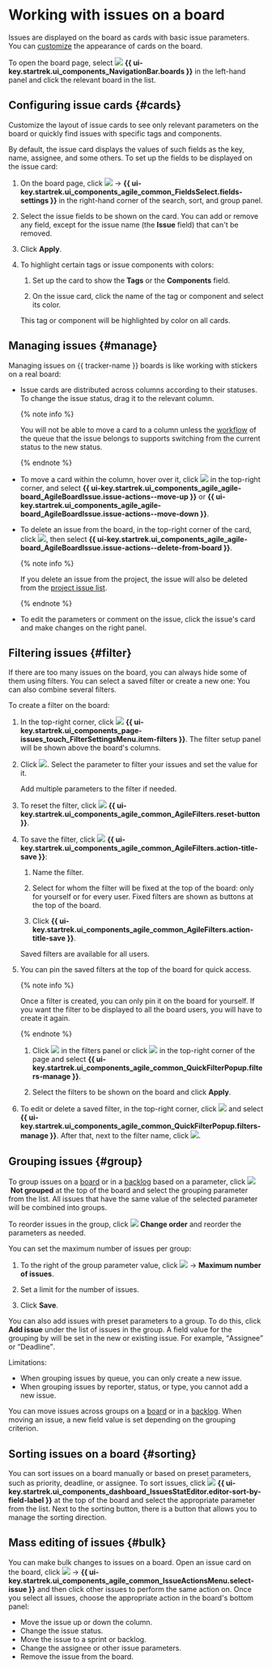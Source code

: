 # Working with issues on a board

Issues are displayed on the board as cards with basic issue parameters. You can [customize](#cards) the appearance of cards on the board.

To open the board page, select ![](../../_assets/tracker/svg/boards.svg)&nbsp;**{{ ui-key.startrek.ui_components_NavigationBar.boards }}** in the left-hand panel and click the relevant board in the list.

## Configuring issue cards {#cards}

Customize the layout of issue cards to see only relevant parameters on the board or quickly find issues with specific tags and components.

By default, the issue card displays the values of such fields as the key, name, assignee, and some others. To set up the fields to be displayed on the issue card:

1. On the board page, click ![](../../_assets/tracker/svg/actions.svg) → **{{ ui-key.startrek.ui_components_agile_common_FieldsSelect.fields-settings }}** in the right-hand corner of the search, sort, and group panel.

1. Select the issue fields to be shown on the card. You can add or remove any field, except for the issue name (the **Issue** field) that can't be removed.

1. Click **Apply**.

1. To highlight certain tags or issue components with colors:

   1. Set up the card to show the **Tags** or the **Components** field.

   2. On the issue card, click the name of the tag or component and select its color.

   This tag or component will be highlighted by color on all cards.

## Managing issues {#manage}

Managing issues on {{ tracker-name }} boards is like working with stickers on a real board:

* Issue cards are distributed across columns according to their statuses. To change the issue status, drag it to the relevant column.

   {% note info %}

   You will not be able to move a card to a column unless the [workflow](./workflow.md) of the queue that the issue belongs to supports switching from the current status to the new status.

   {% endnote %}

* To move a card within the column, hover over it, click ![](../../_assets/tracker/svg/actions.svg) in the top-right corner, and select **{{ ui-key.startrek.ui_components_agile_agile-board_AgileBoardIssue.issue-actions--move-up }}** or **{{ ui-key.startrek.ui_components_agile_agile-board_AgileBoardIssue.issue-actions--move-down }}**.

* To delete an issue from the board, in the top-right corner of the card, click ![](../../_assets/tracker/svg/actions.svg), then select **{{ ui-key.startrek.ui_components_agile_agile-board_AgileBoardIssue.issue-actions--delete-from-board }}**.

   {% note info %}

   If you delete an issue from the project, the issue will also be deleted from the [project issue list](project-list.md).

   {% endnote %}

* To edit the parameters or comment on the issue, click the issue's card and make changes on the right panel.

## Filtering issues {#filter}

If there are too many issues on the board, you can always hide some of them using filters. You can select a saved filter or create a new one: You can also combine several filters.

To create a filter on the board:

1. In the top-right corner, click ![](../../_assets/tracker/svg/filter.svg)&nbsp;**{{ ui-key.startrek.ui_components_page-issues_touch_FilterSettingsMenu.item-filters }}**. The filter setup panel will be shown above the board's columns.

1. Click ![](../../_assets/tracker/svg/add-filter.svg). Select the parameter to filter your issues and set the value for it.

   Add multiple parameters to the filter if needed.

1. To reset the filter, click ![](../../_assets/tracker/svg/clear-filter.svg)&nbsp;**{{ ui-key.startrek.ui_components_agile_common_AgileFilters.reset-button }}**.

1. To save the filter, click ![](../../_assets/tracker/svg/save-filter.svg)&nbsp;**{{ ui-key.startrek.ui_components_agile_common_AgileFilters.action-title-save }}**:

   1. Name the filter.

   1. Select for whom the filter will be fixed at the top of the board: only for yourself or for every user. Fixed filters are shown as buttons at the top of the board.

   1. Click **{{ ui-key.startrek.ui_components_agile_common_AgileFilters.action-title-save }}**.

   Saved filters are available for all users.

1. You can pin the saved filters at the top of the board for quick access.

   {% note info %}

   Once a filter is created, you can only pin it on the board for yourself. If you want the filter to be displayed to all the board users, you will have to create it again.

   {% endnote %}

   1. Click ![](../../_assets/tracker/svg/settings.svg) in the filters panel or click ![](../../_assets/horizontal-ellipsis.svg) in the top-right corner of the page and select **{{ ui-key.startrek.ui_components_agile_common_QuickFilterPopup.filters-manage }}**.

   1. Select the filters to be shown on the board and click **Apply**.

1. To edit or delete a saved filter, in the top-right corner, click ![](../../_assets/horizontal-ellipsis.svg) and select **{{ ui-key.startrek.ui_components_agile_common_QuickFilterPopup.filters-manage }}**. After that, next to the filter name, click ![](../../_assets/tracker/svg/settings.svg).

## Grouping issues {#group}

To group issues on a [board](agile-new.md) or in a [backlog](backlog.md) based on a parameter, click ![](../../_assets/tracker/svg/group.svg)&nbsp;**Not grouped** at the top of the board and select the grouping parameter from the list. All issues that have the same value of the selected parameter will be combined into groups.

To reorder issues in the group, click ![](../../_assets/tracker/svg/set-order.svg) **Change order** and reorder the parameters as needed.

You can set the maximum number of issues per group:

1. To the right of the group parameter value, click ![](../../_assets/tracker/svg/actions.svg) → **Maximum number of issues**.

1. Set a limit for the number of issues.

1. Click **Save**.

You can also add issues with preset parameters to a group. To do this, click **Add issue** under the list of issues in the group. A field value for the grouping by will be set in the new or existing issue. For example, <q>Assignee</q> or <q>Deadline</q>.

Limitations:
* When grouping issues by queue, you can only create a new issue.
* When grouping issues by reporter, status, or type, you cannot add a new issue.

You can move issues across groups on a [board](agile-new.md) or in a [backlog](backlog.md). When moving an issue, a new field value is set depending on the grouping criterion.

## Sorting issues on a board {#sorting}

You can sort issues on a board manually or based on preset parameters, such as priority, deadline, or assignee. To sort issues, click ![](../../_assets/tracker/svg/sorting.svg)&nbsp;**{{ ui-key.startrek.ui_components_dashboard_IssuesStatEditor.editor-sort-by-field-label }}** at the top of the board and select the appropriate parameter from the list. Next to the sorting button, there is a button that allows you to manage the sorting direction.

## Mass editing of issues {#bulk}

You can make bulk changes to issues on a board. Open an issue card on the board, click ![](../../_assets/tracker/svg/actions.svg) → **{{ ui-key.startrek.ui_components_agile_common_IssueActionsMenu.select-issue }}** and then click other issues to perform the same action on. Once you select all issues, choose the appropriate action in the board's bottom panel:

* Move the issue up or down the column.
* Change the issue status.
* Move the issue to a sprint or backlog.
* Change the assignee or other issue parameters.
* Remove the issue from the board.